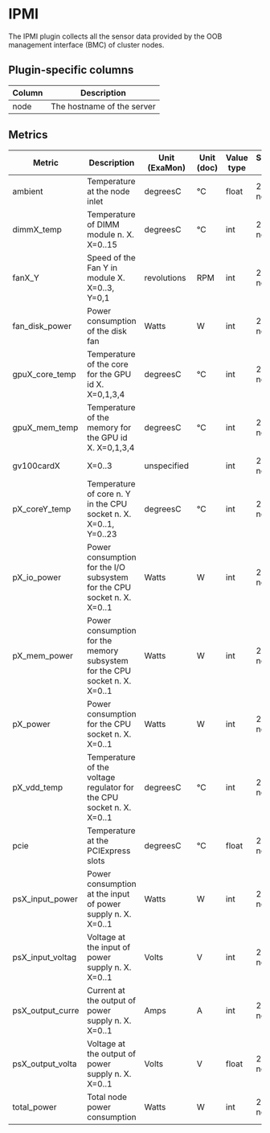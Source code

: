 # IPMI
The IPMI plugin collects all the sensor data provided by the OOB management interface (BMC) of cluster nodes.

## Plugin-specific columns

|Column|Description|
|------|-----------|
|node|The hostname of the server|

## Metrics
|Metric|Description|Unit (ExaMon)|Unit (doc)|Value type|Sampling period|
|------|-----------|-------------|----------|----------|---------------|
|ambient|Temperature at the node inlet|degreesC|°C|float|20s (per node)|
|dimmX_temp|Temperature of DIMM module n. X. X=0..15|degreesC|°C|int|20s (per node)|
|fanX_Y|Speed of the Fan Y in module X. X=0..3, Y=0,1|revolutions|RPM|int|20s (per node)|
|fan_disk_power|Power consumption of the disk fan|Watts|W|int|20s (per node)|
|gpuX_core_temp|Temperature of the core for the GPU id X. X=0,1,3,4|degreesC|°C|int|20s (per node)|
|gpuX_mem_temp|Temperature of the memory for the GPU id X. X=0,1,3,4|degreesC|°C|int|20s (per node)|
|gv100cardX|X=0..3|unspecified||int|20s (per node)|
|pX_coreY_temp|Temperature of core n. Y in the CPU socket n. X. X=0..1, Y=0..23|degreesC|°C|int|20s (per node)|
|pX_io_power|Power consumption for the I/O subsystem for the CPU socket n. X. X=0..1|Watts|W|int|20s (per node)|
|pX_mem_power|Power consumption for the memory subsystem for the CPU socket n. X. X=0..1|Watts|W|int|20s (per node)|
|pX_power|Power consumption for the CPU socket n. X. X=0..1|Watts|W|int|20s (per node)|
|pX_vdd_temp|Temperature of the voltage regulator for the CPU socket n. X. X=0..1|degreesC|°C|int|20s (per node)|
|pcie|Temperature at the PCIExpress slots|degreesC|°C|float|20s (per node)|
|psX_input_power|Power consumption at the input of power supply n. X. X=0..1|Watts|W|int|20s (per node)|
|psX_input_voltag|Voltage at the input of power supply n. X. X=0..1|Volts|V|int|20s (per node)|
|psX_output_curre|Current at the output of power supply n. X. X=0..1|Amps|A|int|20s (per node)|
|psX_output_volta|Voltage at the output of power supply n. X. X=0..1|Volts|V|float|20s (per node)|
|total_power|Total node power consumption|Watts|W|int|20s (per node)|